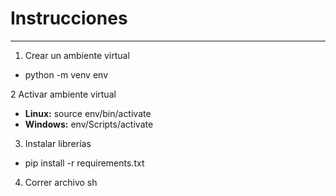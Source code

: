 # Instrucciones
----
1. Crear un ambiente virtual
- python -m venv env

2 Activar ambiente virtual

 - **Linux:** source env/bin/activate
 - **Windows:** env/Scripts/activate

3. Instalar librerías

 - pip install -r requirements.txt

4. Correr archivo sh 
